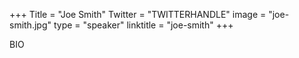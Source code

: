 +++
Title = "Joe Smith"
Twitter = "TWITTERHANDLE"
image = "joe-smith.jpg"
type = "speaker"
linktitle = "joe-smith"
+++

BIO